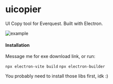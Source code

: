 # uicopier

UI Copy tool for Everquest.
Built with Electron.

![example](https://cdn.discordapp.com/attachments/1157561149496246293/1249204986152489001/image.png?ex=6666744d&is=666522cd&hm=7a06602b6e8deb148ade5ba8df5f9e72186a9935d9e9be222b008d56a1bbd804&)

#### Installation

Message me for exe download link, or run:

`npx electron-vite build`
`npx electron-builder`

You probably need to install those libs first, idk :)
